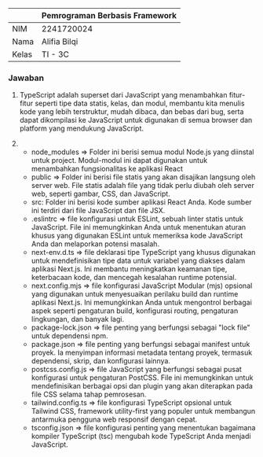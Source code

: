|  | Pemrograman Berbasis Framework |
|--|--|
| NIM | 2241720024 |
| Nama | Alifia Bilqi |
| Kelas | TI - 3C |

### Jawaban

1. TypeScript adalah superset dari JavaScript yang menambahkan fitur-fitur seperti tipe data statis, kelas, dan modul, membantu kita menulis kode yang lebih terstruktur, mudah dibaca, dan bebas dari bug, serta dapat dikompilasi ke JavaScript untuk digunakan di semua browser dan platform yang mendukung JavaScript.

2. - node_modules => Folder ini berisi semua modul Node.js yang diinstal untuk project. Modul-modul ini dapat digunakan untuk menambahkan fungsionalitas ke aplikasi React
   - public => Folder ini berisi file statis yang akan disajikan langsung oleh server web. File statis adalah file yang tidak perlu diubah oleh server web, seperti gambar, CSS, dan JavaScript.
   - src: Folder ini berisi kode sumber aplikasi React Anda. Kode sumber ini terdiri dari file JavaScript dan file JSX.
   - .eslintrc => file konfigurasi untuk ESLint, sebuah linter statis untuk JavaScript. File ini memungkinkan Anda untuk menentukan aturan khusus yang digunakan ESLint untuk memeriksa kode JavaScript Anda dan melaporkan potensi masalah.
   - next-env.d.ts => file deklarasi tipe TypeScript yang khusus digunakan untuk mendefinisikan tipe data untuk variabel yang diakses dalam aplikasi Next.js. Ini membantu meningkatkan keamanan tipe, keterbacaan kode, dan mencegah kesalahan runtime potensial.
   - next.config.mjs => file konfigurasi JavaScript Modular (mjs) opsional yang digunakan untuk menyesuaikan perilaku build dan runtime aplikasi Next.js. Ini memungkinkan Anda untuk mengontrol berbagai aspek seperti pengaturan build, konfigurasi routing, pengaturan lingkungan, dan banyak lagi.
   - package-lock.json => file penting yang berfungsi sebagai "lock file" untuk dependensi npm. 
   -  package.json => file penting yang berfungsi sebagai manifest untuk proyek. Ia menyimpan informasi metadata tentang proyek, termasuk dependensi, skrip, dan konfigurasi lainnya.
   - postcss.config.js => file JavaScript yang berfungsi sebagai pusat konfigurasi untuk pengaturan PostCSS. File ini memungkinkan untuk mendefinisikan berbagai opsi dan plugin yang akan diterapkan pada file CSS selama tahap pemrosesan.
   - tailwind.config.ts => file konfigurasi TypeScript opsional untuk Tailwind CSS, framework utility-first yang populer untuk membangun antarmuka pengguna web responsif dengan cepat.
   - tsconfig.json => file konfigurasi penting yang menentukan bagaimana kompiler TypeScript (tsc) mengubah kode TypeScript Anda menjadi JavaScript.
